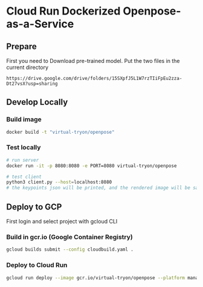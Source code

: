 # Cloud Run Dockerized Openpose-as-a-Service

## Prepare

First you need to Download pre-trained model. Put the two files in the current directory

```
https://drive.google.com/drive/folders/15SXpfJ5L1W7rzTIiFpEu2zza-Dt27vsX?usp=sharing
```

## Develop Locally

### Build image

```bash
docker build -t "virtual-tryon/openpose"
```


### Test locally

```bash
# run server
docker run -it -p 8080:8080 -e PORT=8080 virtual-tryon/openpose

# test client
python3 client.py --host=localhost:8080
# the keypoints json will be printed, and the rendered image will be saved to rendered.png
```


## Deploy to GCP

First login and select project with gcloud CLI

### Build in gcr.io (Google Container Registry)

```bash
gcloud builds submit --config cloudbuild.yaml .
```

### Deploy to Cloud Run

```bash
gcloud run deploy --image gcr.io/virtual-tryon/openpose --platform managed --memory 2048
```

